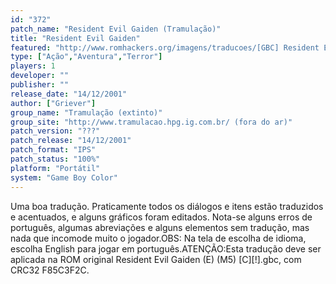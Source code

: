 ```yaml
---
id: "372"
patch_name: "Resident Evil Gaiden (Tramulação)"
title: "Resident Evil Gaiden"
featured: "http://www.romhackers.org/imagens/traducoes/[GBC] Resident Evil Gaiden - Tramulação - 1.png"
type: ["Ação","Aventura","Terror"]
players: 1
developer: ""
publisher: ""
release_date: "14/12/2001"
author: ["Griever"]
group_name: "Tramulação (extinto)"
group_site: "http://www.tramulacao.hpg.ig.com.br/ (fora do ar)"
patch_version: "???"
patch_release: "14/12/2001"
patch_format: "IPS"
patch_status: "100%"
platform: "Portátil"
system: "Game Boy Color"
---
```


Uma boa tradução. Praticamente todos os diálogos e itens estão traduzidos e acentuados, e alguns gráficos foram editados. Nota-se alguns erros de português, algumas abreviações e alguns elementos sem tradução, mas nada que incomode muito o jogador.OBS: Na tela de escolha de idioma, escolha English para jogar em português.ATENÇÃO:Esta tradução deve ser aplicada na ROM original Resident Evil Gaiden (E) (M5) [C][!].gbc, com CRC32 F85C3F2C.